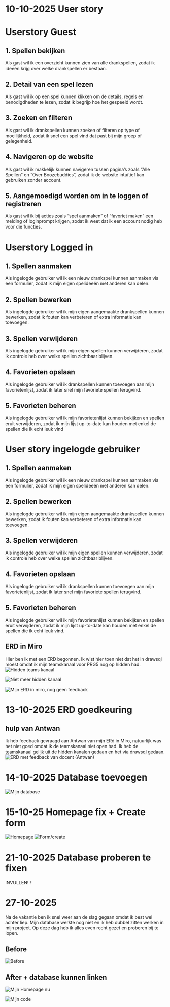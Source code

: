 # 10-10-2025 User story

# Userstory Guest

## 1. Spellen bekijken

Als gast wil ik een overzicht kunnen zien van alle drankspellen,
zodat ik ideeën krijg over welke drankspellen er bestaan.

## 2. Detail van een spel lezen

Als gast wil ik op een spel kunnen klikken om de details, regels en benodigdheden te lezen,
zodat ik begrijp hoe het gespeeld wordt.

## 3. Zoeken en filteren

Als gast wil ik drankspellen kunnen zoeken of filteren op type of moeilijkheid,
zodat ik snel een spel vind dat past bij mijn groep of gelegenheid.

## 4. Navigeren op de website

Als gast wil ik makkelijk kunnen navigeren tussen pagina’s zoals “Alle Spellen” en “Over Boozebuddies”,
zodat ik de website intuïtief kan gebruiken zonder account.

## 5. Aangemoedigd worden om in te loggen of registreren

Als gast wil ik bij acties zoals “spel aanmaken” of “favoriet maken” een melding of loginprompt krijgen,
zodat ik weet dat ik een account nodig heb voor die functies.

# Userstory Logged in

## 1. Spellen aanmaken

Als ingelogde gebruiker wil ik een nieuw drankspel kunnen aanmaken via een formulier,
zodat ik mijn eigen spelideeën met anderen kan delen.

## 2. Spellen bewerken

Als ingelogde gebruiker wil ik mijn eigen aangemaakte drankspellen kunnen bewerken,
zodat ik fouten kan verbeteren of extra informatie kan toevoegen.

## 3. Spellen verwijderen

Als ingelogde gebruiker wil ik mijn eigen spellen kunnen verwijderen,
zodat ik controle heb over welke spellen zichtbaar blijven.

## 4. Favorieten opslaan

Als ingelogde gebruiker wil ik drankspellen kunnen toevoegen aan mijn favorietenlijst,
zodat ik later snel mijn favoriete spellen terugvind.

## 5. Favorieten beheren

Als ingelogde gebruiker wil ik mijn favorietenlijst kunnen bekijken en spellen eruit verwijderen,
zodat ik mijn lijst up-to-date kan houden met enkel de spellen die ik echt leuk vind

# User story ingelogde gebruiker

## 1. Spellen aanmaken

Als ingelogde gebruiker wil ik een nieuw drankspel kunnen aanmaken via een formulier,
zodat ik mijn eigen spelideeën met anderen kan delen.

## 2. Spellen bewerken

Als ingelogde gebruiker wil ik mijn eigen aangemaakte drankspellen kunnen bewerken,
zodat ik fouten kan verbeteren of extra informatie kan toevoegen.

## 3. Spellen verwijderen

Als ingelogde gebruiker wil ik mijn eigen spellen kunnen verwijderen,
zodat ik controle heb over welke spellen zichtbaar blijven.

## 4. Favorieten opslaan

Als ingelogde gebruiker wil ik drankspellen kunnen toevoegen aan mijn favorietenlijst,
zodat ik later snel mijn favoriete spellen terugvind.

## 5. Favorieten beheren

Als ingelogde gebruiker wil ik mijn favorietenlijst kunnen bekijken en spellen eruit verwijderen,
zodat ik mijn lijst up-to-date kan houden met enkel de spellen die ik echt leuk vind.

## ERD in Miro

Hier ben ik met een ERD begonnen. Ik wist hier toen niet dat het in drawsql moest omdat ik mijn teamskanaal voor PRG5
nog op hidden had.
![Hidden teams kanaal](image/teams1.png)

![Niet meer hidden kanaal](image/teams2.png)

![Mijn ERD in miro, nog geen feedback](image/miro-erd.png)

# 13-10-2025 ERD goedkeuring

## hulp van Antwan

Ik heb feedback gevraagd aan Antwan van mijn ERd in Miro, natuurlijk was het niet goed omdat ik de teamskanaal niet open
had. Ik heb de teamskanaal gelijk uit de hidden kanalen gedaan en het via drawsql gedaan.
![ERD met feedback van docent (Antwan)](image/goedgekeurde-erd.png)

# 14-10-2025 Database toevoegen

![Mijn database](image/database.png)

# 15-10-25 Homepage fix + Create form

![Homepage](image/homepage.png)
![Form/create](image/form.png)

# 21-10-2025 Database proberen te fixen
INVULLEN!!!

# 27-10-2025
Na de vakantie ben ik snel weer aan de slag gegaan omdat ik best wel achter liep. Mijn database werkte nog niet en ik heb dubbel zitten werken in mijn project.
Op deze dag heb ik alles even recht gezet en proberen bij te lopen.

## Before
![Before](image/homepage.png)

## After + database kunnen linken
![Mijn Homepage nu](image/dashboardchange.png)

![Mijn code](image/database-linked.png)




















